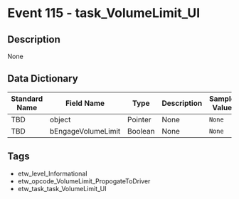 # Event 115 - task_VolumeLimit_UI

## Description
None

## Data Dictionary
|Standard Name|Field Name|Type|Description|Sample Value|
|---|---|---|---|---|
|TBD|object|Pointer|None|`None`|
|TBD|bEngageVolumeLimit|Boolean|None|`None`|

## Tags
* etw_level_Informational
* etw_opcode_VolumeLimit_PropogateToDriver
* etw_task_task_VolumeLimit_UI